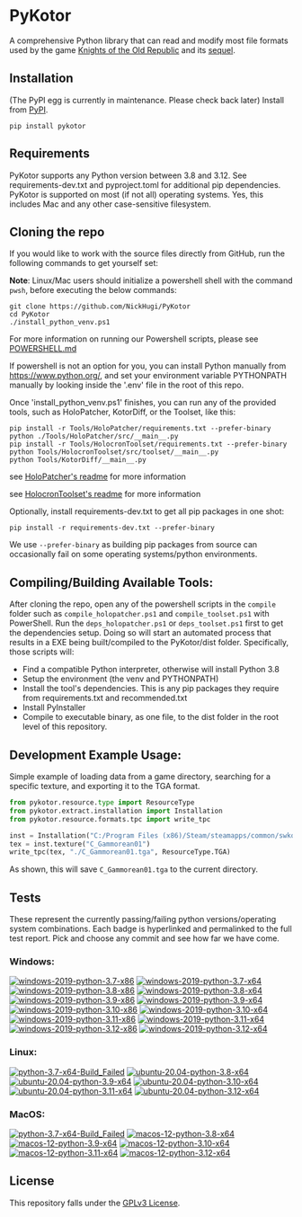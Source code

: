 
PyKotor
=======
A comprehensive Python library that can read and modify most file formats used by the game [Knights of the Old Republic](https://en.wikipedia.org/wiki/Star_Wars:_Knights_of_the_Old_Republic_(video_game)) and its [sequel](https://en.wikipedia.org/wiki/Star_Wars_Knights_of_the_Old_Republic_II:_The_Sith_Lords).

## Installation
(The PyPI egg is currently in maintenance. Please check back later) Install from [PyPI](https://pypi.org/project/PyKotor/).
```commandline
pip install pykotor
```

## Requirements
PyKotor supports any Python version between 3.8 and 3.12. See requirements-dev.txt and pyproject.toml for additional pip dependencies.
PyKotor is supported on most (if not all) operating systems. Yes, this includes Mac and any other case-sensitive filesystem.

## Cloning the repo
If you would like to work with the source files directly from GitHub, run the following commands to get yourself set:

**Note**: Linux/Mac users should initialize a powershell shell with the command `pwsh`, before executing the below commands:

```commandline
git clone https://github.com/NickHugi/PyKotor
cd PyKotor
./install_python_venv.ps1
```
For more information on running our Powershell scripts, please see [POWERSHELL.md](https://github.com/NickHugi/PyKotor/blob/master/POWERSHELL.md)

If powershell is not an option for you, you can install Python manually from https://www.python.org/, and set your environment variable PYTHONPATH manually by looking inside the '.env' file in the root of this repo.


Once 'install_python_venv.ps1' finishes, you can run any of the provided tools, such as HoloPatcher, KotorDiff, or the Toolset, like this:
```commandline
pip install -r Tools/HoloPatcher/requirements.txt --prefer-binary
python ./Tools/HoloPatcher/src/__main__.py
pip install -r Tools/HolocronToolset/requirements.txt --prefer-binary
python Tools/HolocronToolset/src/toolset/__main__.py
python Tools/KotorDiff/__main__.py
```

see [HoloPatcher's readme](https://github.com/NickHugi/PyKotor/tree/master/Tools/HoloPatcher#readme) for more information

see [HolocronToolset's readme](https://github.com/NickHugi/PyKotor/tree/master/Tools/HolocronToolset#readme) for more information

Optionally, install requirements-dev.txt to get all pip packages in one shot:
```commandline
pip install -r requirements-dev.txt --prefer-binary
```
We use `--prefer-binary` as building pip packages from source can occasionally fail on some operating systems/python environments.

## Compiling/Building Available Tools:
After cloning the repo, open any of the powershell scripts in the `compile` folder such as `compile_holopatcher.ps1` and `compile_toolset.ps1` with PowerShell. Run the `deps_holopatcher.ps1` or `deps_toolset.ps1` first to get the dependencies setup. Doing so will start an automated process that results in a EXE being built/compiled to the PyKotor/dist folder. Specifically, those scripts will:
- Find a compatible Python interpreter, otherwise will install Python 3.8
- Setup the environment (the venv and PYTHONPATH)
- Install the tool's dependencies. This is any pip packages they require from requirements.txt and recommended.txt
- Install PyInstaller
- Compile to executable binary, as one file, to the dist folder in the root level of this repository.


## Development Example Usage:
Simple example of loading data from a game directory, searching for a specific texture, and exporting it to the TGA format.
```python
from pykotor.resource.type import ResourceType
from pykotor.extract.installation import Installation
from pykotor.resource.formats.tpc import write_tpc

inst = Installation("C:/Program Files (x86)/Steam/steamapps/common/swkotor")
tex = inst.texture("C_Gammorean01")
write_tpc(tex, "./C_Gammorean01.tga", ResourceType.TGA)
```
As shown, this will save `C_Gammorean01.tga` to the current directory.

## Tests

These represent the currently passing/failing python versions/operating system combinations. Each badge is hyperlinked and permalinked to the full test report. Pick and choose any commit and see how far we have come.

### Windows:

<!-- WINDOWS-BADGES-START -->
[![windows-2019-python-3.7-x86](https://img.shields.io/badge/build-python--3.7--x86_Passing_0-brightgreen?style=plastic&logo=simple-icons&logoColor=%23FF5e34&label=1&labelColor=%23c71818&color=%232f991a)](https://htmlpreview.github.io/?https://github.com/NickHugi/PyKotor/blob/b74cdb22b6eb6ffc9e493bb92f71245234a352b2/tests/results/89cb080637319f6b878fe5278154ce0dbfb7e01e/pytest_report_windows-2019_python_3.7_x86/pytest_report.html)
[![windows-2019-python-3.7-x64](https://img.shields.io/badge/build-python--3.7--x64_Passing_0-brightgreen?style=plastic&logo=simple-icons&logoColor=%23FF5e34&label=1&labelColor=%23c71818&color=%232f991a)](https://htmlpreview.github.io/?https://github.com/NickHugi/PyKotor/blob/b74cdb22b6eb6ffc9e493bb92f71245234a352b2/tests/results/89cb080637319f6b878fe5278154ce0dbfb7e01e/pytest_report_windows-2019_python_3.7_x64/pytest_report.html)
[![windows-2019-python-3.8-x86](https://img.shields.io/badge/build-python--3.8--x86_Passing_632-brightgreen?style=plastic&logo=simple-icons&logoColor=%23FF5e34&label=11&labelColor=%23c71818&color=%232f991a)](https://htmlpreview.github.io/?https://github.com/NickHugi/PyKotor/blob/b74cdb22b6eb6ffc9e493bb92f71245234a352b2/tests/results/89cb080637319f6b878fe5278154ce0dbfb7e01e/pytest_report_windows-2019_python_3.8_x86/pytest_report.html)
[![windows-2019-python-3.8-x64](https://img.shields.io/badge/build-python--3.8--x64_Passing_632-brightgreen?style=plastic&logo=simple-icons&logoColor=%23FF5e34&label=11&labelColor=%23c71818&color=%232f991a)](https://htmlpreview.github.io/?https://github.com/NickHugi/PyKotor/blob/b74cdb22b6eb6ffc9e493bb92f71245234a352b2/tests/results/89cb080637319f6b878fe5278154ce0dbfb7e01e/pytest_report_windows-2019_python_3.8_x64/pytest_report.html)
[![windows-2019-python-3.9-x86](https://img.shields.io/badge/build-python--3.9--x86_Passing_632-brightgreen?style=plastic&logo=simple-icons&logoColor=%23FF5e34&label=11&labelColor=%23c71818&color=%232f991a)](https://htmlpreview.github.io/?https://github.com/NickHugi/PyKotor/blob/b74cdb22b6eb6ffc9e493bb92f71245234a352b2/tests/results/89cb080637319f6b878fe5278154ce0dbfb7e01e/pytest_report_windows-2019_python_3.9_x86/pytest_report.html)
[![windows-2019-python-3.9-x64](https://img.shields.io/badge/build-python--3.9--x64_Passing_632-brightgreen?style=plastic&logo=simple-icons&logoColor=%23FF5e34&label=11&labelColor=%23c71818&color=%232f991a)](https://htmlpreview.github.io/?https://github.com/NickHugi/PyKotor/blob/b74cdb22b6eb6ffc9e493bb92f71245234a352b2/tests/results/89cb080637319f6b878fe5278154ce0dbfb7e01e/pytest_report_windows-2019_python_3.9_x64/pytest_report.html)
[![windows-2019-python-3.10-x86](https://img.shields.io/badge/build-python--3.10--x86_Passing_632-brightgreen?style=plastic&logo=simple-icons&logoColor=%23FF5e34&label=11&labelColor=%23c71818&color=%232f991a)](https://htmlpreview.github.io/?https://github.com/NickHugi/PyKotor/blob/b74cdb22b6eb6ffc9e493bb92f71245234a352b2/tests/results/89cb080637319f6b878fe5278154ce0dbfb7e01e/pytest_report_windows-2019_python_3.10_x86/pytest_report.html)
[![windows-2019-python-3.10-x64](https://img.shields.io/badge/build-python--3.10--x64_Passing_632-brightgreen?style=plastic&logo=simple-icons&logoColor=%23FF5e34&label=11&labelColor=%23c71818&color=%232f991a)](https://htmlpreview.github.io/?https://github.com/NickHugi/PyKotor/blob/b74cdb22b6eb6ffc9e493bb92f71245234a352b2/tests/results/89cb080637319f6b878fe5278154ce0dbfb7e01e/pytest_report_windows-2019_python_3.10_x64/pytest_report.html)
[![windows-2019-python-3.11-x86](https://img.shields.io/badge/build-python--3.11--x86_Passing_632-brightgreen?style=plastic&logo=simple-icons&logoColor=%23FF5e34&label=11&labelColor=%23c71818&color=%232f991a)](https://htmlpreview.github.io/?https://github.com/NickHugi/PyKotor/blob/b74cdb22b6eb6ffc9e493bb92f71245234a352b2/tests/results/89cb080637319f6b878fe5278154ce0dbfb7e01e/pytest_report_windows-2019_python_3.11_x86/pytest_report.html)
[![windows-2019-python-3.11-x64](https://img.shields.io/badge/build-python--3.11--x64_Passing_632-brightgreen?style=plastic&logo=simple-icons&logoColor=%23FF5e34&label=11&labelColor=%23c71818&color=%232f991a)](https://htmlpreview.github.io/?https://github.com/NickHugi/PyKotor/blob/b74cdb22b6eb6ffc9e493bb92f71245234a352b2/tests/results/89cb080637319f6b878fe5278154ce0dbfb7e01e/pytest_report_windows-2019_python_3.11_x64/pytest_report.html)
[![windows-2019-python-3.12-x86](https://img.shields.io/badge/build-python--3.12--x86_Passing_632-brightgreen?style=plastic&logo=simple-icons&logoColor=%23FF5e34&label=11&labelColor=%23c71818&color=%232f991a)](https://htmlpreview.github.io/?https://github.com/NickHugi/PyKotor/blob/b74cdb22b6eb6ffc9e493bb92f71245234a352b2/tests/results/89cb080637319f6b878fe5278154ce0dbfb7e01e/pytest_report_windows-2019_python_3.12_x86/pytest_report.html)
[![windows-2019-python-3.12-x64](https://img.shields.io/badge/build-python--3.12--x64_Passing_632-brightgreen?style=plastic&logo=simple-icons&logoColor=%23FF5e34&label=11&labelColor=%23c71818&color=%232f991a)](https://htmlpreview.github.io/?https://github.com/NickHugi/PyKotor/blob/b74cdb22b6eb6ffc9e493bb92f71245234a352b2/tests/results/89cb080637319f6b878fe5278154ce0dbfb7e01e/pytest_report_windows-2019_python_3.12_x64/pytest_report.html)
<!-- WINDOWS-BADGES-END -->

### Linux:

<!-- LINUX-BADGES-START -->
[![python-3.7-x64-Build_Failed](https://img.shields.io/badge/python--3.7--x64_Build_Failed-lightgrey)](https://github.com/NickHugi/PyKotor/actions/runs/8450191576)
[![ubuntu-20.04-python-3.8-x64](https://img.shields.io/badge/build-python--3.8--x64_Passing_632-brightgreen?style=plastic&logo=simple-icons&logoColor=%23FF5e34&label=11&labelColor=%23c71818&color=%232f991a)](https://htmlpreview.github.io/?https://github.com/NickHugi/PyKotor/blob/b74cdb22b6eb6ffc9e493bb92f71245234a352b2/tests/results/89cb080637319f6b878fe5278154ce0dbfb7e01e/pytest_report_ubuntu-20.04_python_3.8_x64/pytest_report.html)
[![ubuntu-20.04-python-3.9-x64](https://img.shields.io/badge/build-python--3.9--x64_Passing_632-brightgreen?style=plastic&logo=simple-icons&logoColor=%23FF5e34&label=11&labelColor=%23c71818&color=%232f991a)](https://htmlpreview.github.io/?https://github.com/NickHugi/PyKotor/blob/b74cdb22b6eb6ffc9e493bb92f71245234a352b2/tests/results/89cb080637319f6b878fe5278154ce0dbfb7e01e/pytest_report_ubuntu-20.04_python_3.9_x64/pytest_report.html)
[![ubuntu-20.04-python-3.10-x64](https://img.shields.io/badge/build-python--3.10--x64_Passing_632-brightgreen?style=plastic&logo=simple-icons&logoColor=%23FF5e34&label=11&labelColor=%23c71818&color=%232f991a)](https://htmlpreview.github.io/?https://github.com/NickHugi/PyKotor/blob/b74cdb22b6eb6ffc9e493bb92f71245234a352b2/tests/results/89cb080637319f6b878fe5278154ce0dbfb7e01e/pytest_report_ubuntu-20.04_python_3.10_x64/pytest_report.html)
[![ubuntu-20.04-python-3.11-x64](https://img.shields.io/badge/build-python--3.11--x64_Passing_632-brightgreen?style=plastic&logo=simple-icons&logoColor=%23FF5e34&label=11&labelColor=%23c71818&color=%232f991a)](https://htmlpreview.github.io/?https://github.com/NickHugi/PyKotor/blob/b74cdb22b6eb6ffc9e493bb92f71245234a352b2/tests/results/89cb080637319f6b878fe5278154ce0dbfb7e01e/pytest_report_ubuntu-20.04_python_3.11_x64/pytest_report.html)
[![ubuntu-20.04-python-3.12-x64](https://img.shields.io/badge/build-python--3.12--x64_Passing_632-brightgreen?style=plastic&logo=simple-icons&logoColor=%23FF5e34&label=11&labelColor=%23c71818&color=%232f991a)](https://htmlpreview.github.io/?https://github.com/NickHugi/PyKotor/blob/b74cdb22b6eb6ffc9e493bb92f71245234a352b2/tests/results/89cb080637319f6b878fe5278154ce0dbfb7e01e/pytest_report_ubuntu-20.04_python_3.12_x64/pytest_report.html)
<!-- LINUX-BADGES-END -->

### MacOS:

<!-- MACOS-BADGES-START -->
[![python-3.7-x64-Build_Failed](https://img.shields.io/badge/python--3.7--x64_Build_Failed-lightgrey)](https://github.com/NickHugi/PyKotor/actions/runs/8450191576)
[![macos-12-python-3.8-x64](https://img.shields.io/badge/build-python--3.8--x64_Passing_631-brightgreen?style=plastic&logo=simple-icons&logoColor=%23FF5e34&label=12&labelColor=%23c71818&color=%232f991a)](https://htmlpreview.github.io/?https://github.com/NickHugi/PyKotor/blob/b74cdb22b6eb6ffc9e493bb92f71245234a352b2/tests/results/89cb080637319f6b878fe5278154ce0dbfb7e01e/pytest_report_macos-12_python_3.8_x64/pytest_report.html)
[![macos-12-python-3.9-x64](https://img.shields.io/badge/build-python--3.9--x64_Passing_631-brightgreen?style=plastic&logo=simple-icons&logoColor=%23FF5e34&label=12&labelColor=%23c71818&color=%232f991a)](https://htmlpreview.github.io/?https://github.com/NickHugi/PyKotor/blob/b74cdb22b6eb6ffc9e493bb92f71245234a352b2/tests/results/89cb080637319f6b878fe5278154ce0dbfb7e01e/pytest_report_macos-12_python_3.9_x64/pytest_report.html)
[![macos-12-python-3.10-x64](https://img.shields.io/badge/build-python--3.10--x64_Passing_631-brightgreen?style=plastic&logo=simple-icons&logoColor=%23FF5e34&label=12&labelColor=%23c71818&color=%232f991a)](https://htmlpreview.github.io/?https://github.com/NickHugi/PyKotor/blob/b74cdb22b6eb6ffc9e493bb92f71245234a352b2/tests/results/89cb080637319f6b878fe5278154ce0dbfb7e01e/pytest_report_macos-12_python_3.10_x64/pytest_report.html)
[![macos-12-python-3.11-x64](https://img.shields.io/badge/build-python--3.11--x64_Passing_631-brightgreen?style=plastic&logo=simple-icons&logoColor=%23FF5e34&label=12&labelColor=%23c71818&color=%232f991a)](https://htmlpreview.github.io/?https://github.com/NickHugi/PyKotor/blob/b74cdb22b6eb6ffc9e493bb92f71245234a352b2/tests/results/89cb080637319f6b878fe5278154ce0dbfb7e01e/pytest_report_macos-12_python_3.11_x64/pytest_report.html)
[![macos-12-python-3.12-x64](https://img.shields.io/badge/build-python--3.12--x64_Passing_631-brightgreen?style=plastic&logo=simple-icons&logoColor=%23FF5e34&label=12&labelColor=%23c71818&color=%232f991a)](https://htmlpreview.github.io/?https://github.com/NickHugi/PyKotor/blob/b74cdb22b6eb6ffc9e493bb92f71245234a352b2/tests/results/89cb080637319f6b878fe5278154ce0dbfb7e01e/pytest_report_macos-12_python_3.12_x64/pytest_report.html)
<!-- MACOS-BADGES-END -->

## License
This repository falls under the [GPLv3 License](https://github.com/NickHugi/PyKotor/blob/master/LICENSE).





































































































